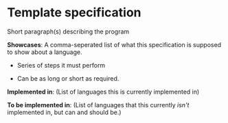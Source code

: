 # Template specification

Short paragraph(s) describing the program

**Showcases**: A comma-seperated list of what this specification is supposed to show about a language.

* Series of steps it must perform

* Can be as long or short as required.

**Implemented in**: (List of languages this is currently implemented in)

**To be implemented in**: (List of languages that this currently *isn't* implemented in, but can and should be.)